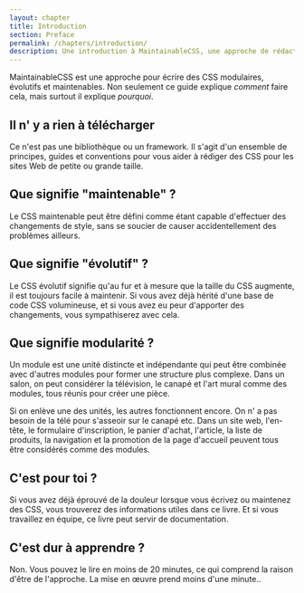```yaml
---
layout: chapter
title: Introduction
section: Preface
permalink: /chapters/introduction/
description: Une introduction à MaintainableCSS, une approche de rédaction modulaire, évolutive et bien sûr maintenable CSS.
---
```


MaintainableCSS est une approche pour écrire des CSS modulaires, évolutifs et maintenables. Non seulement ce guide explique *comment* faire cela, mais surtout il explique *pourquoi*.

## Il n' y a rien à télécharger

Ce n'est pas une bibliothèque ou un framework. Il s'agit d'un ensemble de principes, guides et conventions pour vous aider à rédiger des CSS pour les sites Web de petite ou grande taille.

## Que signifie "maintenable" ?

Le CSS maintenable peut être défini comme étant capable d'effectuer des changements de style, sans se soucier de causer accidentellement des problèmes ailleurs.

## Que signifie "évolutif" ?

Le CSS évolutif signifie qu'au fur et à mesure que la taille du CSS augmente, il est toujours facile à maintenir. Si vous avez déjà hérité d'une base de code CSS volumineuse, et si vous avez eu peur d'apporter des changements, vous sympathiserez avec cela.

## Que signifie modularité ?

Un module est une unité distincte et indépendante qui peut être combinée avec d'autres modules pour former une structure plus complexe. Dans un salon, on peut considérer la télévision, le canapé et l'art mural comme des modules, tous réunis pour créer une pièce.

Si on enlève une des unités, les autres fonctionnent encore. On n' a pas besoin de la télé pour s'asseoir sur le canapé etc. Dans un site web, l'en-tête, le formulaire d'inscription, le panier d'achat, l'article, la liste de produits, la navigation et la promotion de la page d'accueil peuvent tous être considérés comme des modules.

## C'est pour toi ?

Si vous avez déjà éprouvé de la douleur lorsque vous écrivez ou maintenez des CSS, vous trouverez des informations utiles dans ce livre. Et si vous travaillez en équipe, ce livre peut servir de documentation.

## C'est dur à apprendre ?

Non. Vous pouvez le lire en moins de 20 minutes, ce qui comprend la raison d'être de l'approche. La mise en œuvre prend moins d'une minute..